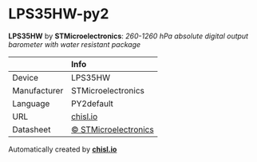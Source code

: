 # LPS35HW-py2

**LPS35HW** by **STMicroelectronics**: *260-1260 hPa absolute digital output barometer with water resistant package*

|              | Info                         |
|:-------------|:-----------------------------|
| Device       | LPS35HW                        |
| Manufacturer | STMicroelectronics |
| Language     | PY2default |
| URL          | [chisl.io](https://chisl.io/v/LPS35HW?t=py2&r=default) |
| Datasheet    | [&copy; STMicroelectronics](http://www.st.com/resource/en/datasheet/lps35hw.pdf) |

Automatically created by **[chisl.io](https://chisl.io)**
